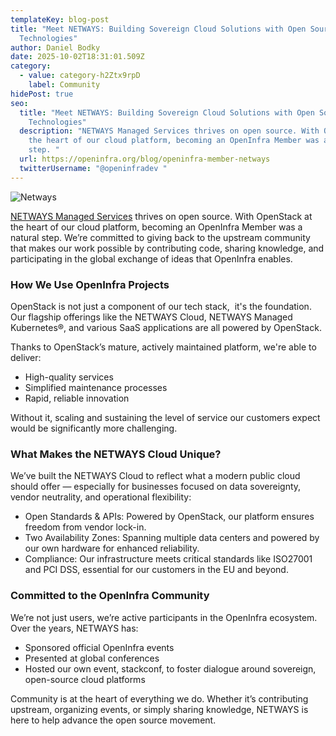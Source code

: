 ```yaml
---
templateKey: blog-post
title: "Meet NETWAYS: Building Sovereign Cloud Solutions with Open Source
  Technologies"
author: Daniel Bodky
date: 2025-10-02T18:31:01.509Z
category:
  - value: category-h2Ztx9rpD
    label: Community
hidePost: true
seo:
  title: "Meet NETWAYS: Building Sovereign Cloud Solutions with Open Source
    Technologies"
  description: "NETWAYS Managed Services thrives on open source. With OpenStack at
    the heart of our cloud platform, becoming an OpenInfra Member was a natural
    step. "
  url: https://openinfra.org/blog/openinfra-member-netways
  twitterUsername: "@openinfradev "
---
```



![Netways](/img/netways-blog.png "Netways Web Services")

[](https://nws.netways.de/en/managed-services/)[NETWAYS Managed Services](https://nws.netways.de/en/managed-services/) thrives on open source. With OpenStack at the heart of our cloud platform, becoming an OpenInfra Member was a natural step. We’re committed to giving back to the upstream community that makes our work possible by contributing code, sharing knowledge, and participating in the global exchange of ideas that OpenInfra enables.

### How We Use OpenInfra Projects

OpenStack is not just a component of our tech stack,  it's the foundation. Our flagship offerings like the NETWAYS Cloud, NETWAYS Managed Kubernetes®, and various SaaS applications are all powered by OpenStack.

Thanks to OpenStack’s mature, actively maintained platform, we're able to deliver:

* High-quality services
* Simplified maintenance processes
* Rapid, reliable innovation

Without it, scaling and sustaining the level of service our customers expect would be significantly more challenging.

### What Makes the NETWAYS Cloud Unique?

We’ve built the NETWAYS Cloud to reflect what a modern public cloud should offer — especially for businesses focused on data sovereignty, vendor neutrality, and operational flexibility:

* Open Standards & APIs: Powered by OpenStack, our platform ensures freedom from vendor lock-in.
* Two Availability Zones: Spanning multiple data centers and powered by our own hardware for enhanced reliability.
* Compliance: Our infrastructure meets critical standards like ISO27001 and PCI DSS, essential for our customers in the EU and beyond.

### Committed to the OpenInfra Community

We’re not just users, we’re active participants in the OpenInfra ecosystem. Over the years, NETWAYS has:

* Sponsored official OpenInfra events
* Presented at global conferences
* Hosted our own event, stackconf, to foster dialogue around sovereign, open-source cloud platforms

Community is at the heart of everything we do. Whether it’s contributing upstream, organizing events, or simply sharing knowledge, NETWAYS is here to help advance the open source movement.